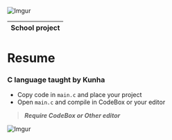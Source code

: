 ![Imgur](http://i.imgur.com/zz7iqIM.png)

|School project| 
|--------------|

# Resume

### C language taught by Kunha </n>

* Copy code in `main.c` and place your project</n> 
* Open `main.c` and compile in CodeBox or your editor</n>

>***Require CodeBox or Other editor***

![Imgur](http://i.imgur.com/z9yRvX2.png?1)
